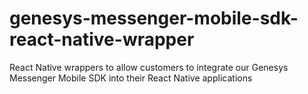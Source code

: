 # genesys-messenger-mobile-sdk-react-native-wrapper
React Native wrappers to allow customers to integrate our Genesys Messenger Mobile SDK into their React Native applications
